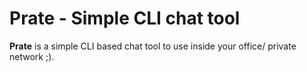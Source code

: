# Prate - Simple CLI chat tool

**Prate** is a simple CLI based chat tool to use inside your office/ private network ;).

